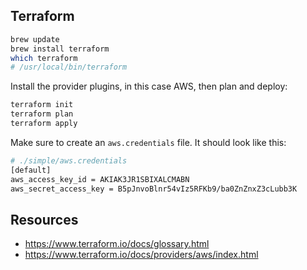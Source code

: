 ## Terraform

```sh
brew update
brew install terraform
which terraform
# /usr/local/bin/terraform
```

Install the provider plugins, in this case AWS, then plan and deploy:

```sh
terraform init
terraform plan
terraform apply
```

Make sure to create an `aws.credentials` file. It should look like this:
```sh
# ./simple/aws.credentials
[default]
aws_access_key_id = AKIAK3JR1SBIXALCMABN
aws_secret_access_key = B5pJnvoBlnr54vIz5RFKb9/ba0ZnZnxZ3cLubb3K
```

## Resources
- https://www.terraform.io/docs/glossary.html
- https://www.terraform.io/docs/providers/aws/index.html